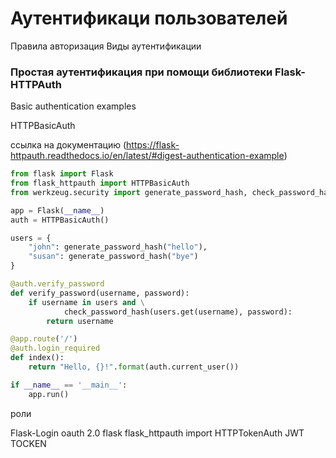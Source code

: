 

# Аутентификаци пользователей

Правила авторизация
Виды аутентификации

### Простая аутентификация при помощи библиотеки Flask-HTTPAuth

Basic authentication examples

HTTPBasicAuth

ссылка на документацию (https://flask-httpauth.readthedocs.io/en/latest/#digest-authentication-example)

```python
from flask import Flask
from flask_httpauth import HTTPBasicAuth
from werkzeug.security import generate_password_hash, check_password_hash

app = Flask(__name__)
auth = HTTPBasicAuth()

users = {
    "john": generate_password_hash("hello"),
    "susan": generate_password_hash("bye")
}

@auth.verify_password
def verify_password(username, password):
    if username in users and \
            check_password_hash(users.get(username), password):
        return username

@app.route('/')
@auth.login_required
def index():
    return "Hello, {}!".format(auth.current_user())

if __name__ == '__main__':
    app.run()
```

роли 

Flask-Login
oauth 2.0 flask
flask_httpauth import HTTPTokenAuth
JWT TOCKEN